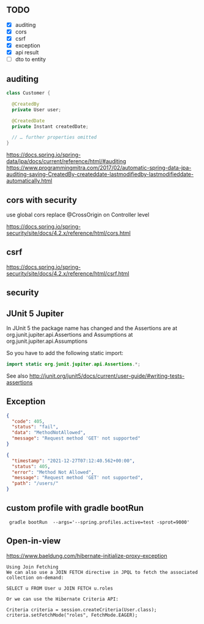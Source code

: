 ## TODO
 - [x] auditing
 - [x] cors
 - [x] csrf
 - [x] exception
 - [x] api result
 - [ ] dto to entity

## auditing
```java
class Customer {

  @CreatedBy
  private User user;

  @CreatedDate
  private Instant createdDate;

  // … further properties omitted
}
```
https://docs.spring.io/spring-data/jpa/docs/current/reference/html/#auditing
https://www.programmingmitra.com/2017/02/automatic-spring-data-jpa-auditing-saving-CreatedBy-createddate-lastmodifiedby-lastmodifieddate-automatically.html

## cors with security
use global cors replace @CrossOrigin on Controller level

https://docs.spring.io/spring-security/site/docs/4.2.x/reference/html/cors.html

## csrf
https://docs.spring.io/spring-security/site/docs/4.2.x/reference/html/csrf.html
## security



## JUnit 5 Jupiter
In JUnit 5 the package name has changed and the Assertions are at org.junit.jupiter.api.Assertions and Assumptions at org.junit.jupiter.api.Assumptions

So you have to add the following static import:

```java
import static org.junit.jupiter.api.Assertions.*;
```
See also http://junit.org/junit5/docs/current/user-guide/#writing-tests-assertions


## Exception

```json
{
  "code": 405,
  "status": "fail",
  "data": "MethodNotAllowed",
  "message": "Request method 'GET' not supported"
}
```
```json
{
  "timestamp": "2021-12-27T07:12:40.562+00:00",
  "status": 405,
  "error": "Method Not Allowed",
  "message": "Request method 'GET' not supported",
  "path": "/users/"
}
```

## custom profile with gradle bootRun

```shell
 gradle bootRun  --args='--spring.profiles.active=test -sprot=9000'
```


## Open-in-view

https://www.baeldung.com/hibernate-initialize-proxy-exception

```text
Using Join Fetching
We can also use a JOIN FETCH directive in JPQL to fetch the associated collection on-demand:

SELECT u FROM User u JOIN FETCH u.roles

Or we can use the Hibernate Criteria API:

Criteria criteria = session.createCriteria(User.class);
criteria.setFetchMode("roles", FetchMode.EAGER);
```